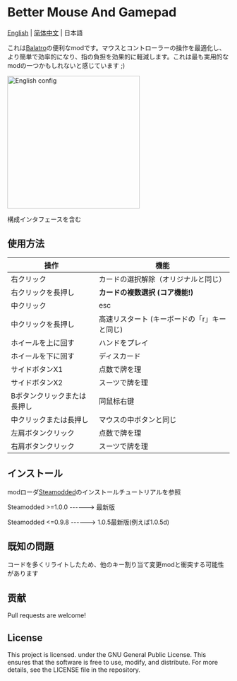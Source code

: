 # Better Mouse And Gamepad

[English](/README.md) | [简体中文](/README_ZH.md) | 日本語

これは[Balatro](https://store.steampowered.com/app/2379780/Balatro/)の便利なmodです。マウスとコントローラーの操作を最適化し、より簡単で効率的になり、指の負担を効果的に軽減します。これは最も実用的なmodの一つかもしれないと感じています ;)

<img src="https://github.com/user-attachments/assets/ee072a73-0360-4863-bd18-35c23580940e" alt="English config" width="300" />

構成インタフェースを含む

## 使用方法

| 操作       | 機能              |
| -------- | ---------------- |
| 右クリック   | カードの選択解除（オリジナルと同じ）      |
| 右クリックを長押し   | **カードの複数選択 (コア機能!)** |
| 中クリック   | esc              |
| 中クリックを長押し   | 高速リスタート (キーボードの「r」キーと同じ)   |
| ホイールを上に回す   | ハンドをプレイ               |
| ホイールを下に回す   | ディスカード               |
| サイドボタンX1   | 点数で牌を理          |
| サイドボタンX2   | スーツで牌を理           |
| Bボタンクリックまたは長押し   | 同鼠标右键            |
| 中クリックまたは長押し | マウスの中ボタンと同じ            |
| 左肩ボタンクリック  | 点数で牌を理            |
| 右肩ボタンクリック  | スーツで牌を理            |

## インストール

modローダ[Steamodded](https://github.com/Steamopollys/Steamodded/tree/0.6.0)のインストールチュートリアルを参照

Steamodded >=1.0.0 ------> 最新版

Steamodded <=0.9.8 ------> 1.0.5最新版(例えば1.0.5d)

## 既知の問題

コードを多くリライトしたため、他のキー割り当て変更modと衝突する可能性があります

## 贡献

Pull requests are welcome!

## License

This project is licensed. under the GNU General Public License. This ensures that the software is free to use, modify, and distribute. For more details, see the LICENSE file in the repository.
